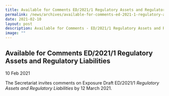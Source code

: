```yaml
---
title: Available for Comments ED/2021/1 Regulatory Assets and Regulatory Liabilities
permalink: /news/archives/available-for-comments-ed-2021-1-regulatory-assets-and-regulatory-liabilities/
date: 2021-02-10
layout: post
description: Available for Comments - ED/2021/1 Regulatory Assets and Regulatory Liabilities
image: ""
---
```

Available for Comments ED/2021/1 Regulatory Assets and Regulatory Liabilities
-------------------------------------------------------------------------------

10 Feb 2021

The Secretariat invites comments on Exposure Draft ED/2021/1 _Regulatory Assets and Regulatory Liabilities_ by 12 March 2021.